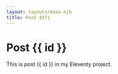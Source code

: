```yaml
---
layout: layouts/base.njk
title: Post 4371
---
```


# Post {{ id }}

This is post {{ id }} in my Eleventy project.
